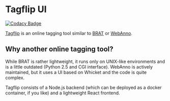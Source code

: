 # Tagflip UI

[![Codacy Badge](https://api.codacy.com/project/badge/Grade/69a2246a1acf4825b682f2f38ca06082)](https://app.codacy.com/gh/fhswf/tagflip-gui?utm_source=github.com&utm_medium=referral&utm_content=fhswf/tagflip-gui&utm_campaign=Badge_Grade)

[Tagflip](https://jupiter.fh-swf.de/tagflip) is an online tagging tool similar to [BRAT](https://brat.nlplab.org/) or [WebAnno](https://webanno.github.io/webanno/).

## Why another online tagging tool?
While BRAT is rather lightweight, it runs only on UNIX-like environments and is a little outdated (Python 2.5 and CGI interface).
WebAnno is actively maintained, but it uses a UI based on Whicket and the code is quite complex.

Tagflip consists of a Node.js backend (which can be deployed as a docker container, if you like) and a lightweight React frontend. 
